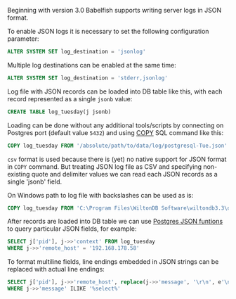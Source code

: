 Beginning with version 3.0 Babelfish supports writing server logs in JSON format.

To enable JSON logs it is necessary to set the following configuration parameter:

```sql
ALTER SYSTEM SET log_destination = 'jsonlog'
```

Multiple log destinations can be enabled at the same time:

```sql
ALTER SYSTEM SET log_destination = 'stderr,jsonlog'
```

Log file with JSON records can be loaded into DB table like this, with each record represented as a single `jsonb` value:

```sql
CREATE TABLE log_tuesday(j jsonb)
```

Loading can be done without any additional tools/scripts by connecting on Postgres port (default value `5432`) and using [COPY](https://www.postgresql.org/docs/16/sql-copy.html) SQL command like this:

```sql
COPY log_tuesday FROM '/absolute/path/to/data/log/postgresql-Tue.json' csv quote e'\x01' delimiter e'\x02'
```

`csv` format is used because there is (yet) no native support for JSON format in `COPY` command. But treating JSON log file as CSV and specifying non-existing quote and delimiter values we can read each JSON records as a single 'jsonb' field.

On Windows path to log file with backslashes can be used as is:

```sql
COPY log_tuesday FROM 'C:\Program Files\WiltonDB Software\wiltondb3.3\data\log\postgresql-Tue.json' csv quote e'\x01' delimiter e'\x02'
```

After records are loaded into DB table we can use [Postgres JSON funtions](https://www.postgresql.org/docs/16/functions-json.html) to query
particular JSON fields, for example:

```sql
SELECT j['pid'], j->>'context' FROM log_tuesday
WHERE j->>'remote_host' = '192.168.178.58'
```

To format multiline fields, line endings embedded in JSON strings can be replaced with actual line endings:

```sql
SELECT j['pid'], j->>'remote_host', replace(j->>'message', '\r\n', e'\n') AS msg FROM log_tuesday
WHERE j->>'message' ILIKE '%select%'
```
